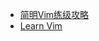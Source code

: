 - [简明Vim练级攻略](https://coolshell.cn/articles/5426.html)
- [Learn Vim](https://github.com/wsdjeg/Learn-Vim_zh_cn)
